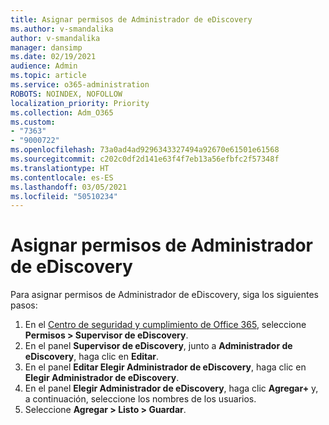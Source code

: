 ```yaml
---
title: Asignar permisos de Administrador de eDiscovery
ms.author: v-smandalika
author: v-smandalika
manager: dansimp
ms.date: 02/19/2021
audience: Admin
ms.topic: article
ms.service: o365-administration
ROBOTS: NOINDEX, NOFOLLOW
localization_priority: Priority
ms.collection: Adm_O365
ms.custom:
- "7363"
- "9000722"
ms.openlocfilehash: 73a0ad4ad9296343327494a92670e61501e61568
ms.sourcegitcommit: c202c0df2d141e63f4f7eb13a56efbfc2f57348f
ms.translationtype: HT
ms.contentlocale: es-ES
ms.lasthandoff: 03/05/2021
ms.locfileid: "50510234"
---
```

# <a name="assign-ediscovery-administrator-permissions"></a>Asignar permisos de Administrador de eDiscovery

Para asignar permisos de Administrador de eDiscovery, siga los siguientes pasos:

1. En el [Centro de seguridad y cumplimiento de Office 365](https://sip.protection.office.com/), seleccione **Permisos > Supervisor de eDiscovery**.
2. En el panel **Supervisor de eDiscovery**, junto a **Administrador de eDiscovery**, haga clic en **Editar**.
3. En el panel **Editar Elegir Administrador de eDiscovery**, haga clic en **Elegir Administrador de eDiscovery**.
4. En el panel **Elegir Administrador de eDiscovery**, haga clic **Agregar+** y, a continuación, seleccione los nombres de los usuarios.
5. Seleccione **Agregar > Listo > Guardar**.